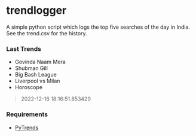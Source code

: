 # trendlogger
A simple python script which logs the top five searches of the day in India.<br>See the trend.csv for the history.<br>

<!-- Last Trends -->
### Last Trends
* Govinda Naam Mera
* Shubman Gill
* Big Bash League
* Liverpool vs Milan
* Horoscope
> 2022-12-16 18:16:51.853429

<!-- Requirements -->
### Requirements
* [PyTrends](https://github.com/dreyco676/pytrends)
